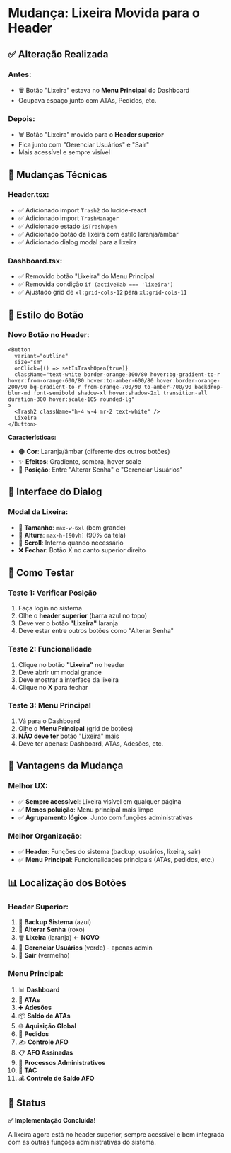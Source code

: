 # Mudança: Lixeira Movida para o Header

## ✅ Alteração Realizada

### **Antes:**
- 🗑️ Botão "Lixeira" estava no **Menu Principal** do Dashboard
- Ocupava espaço junto com ATAs, Pedidos, etc.

### **Depois:**
- 🗑️ Botão "Lixeira" movido para o **Header superior**
- Fica junto com "Gerenciar Usuários" e "Sair"
- Mais acessível e sempre visível

## 🔧 Mudanças Técnicas

### **Header.tsx:**
- ✅ Adicionado import `Trash2` do lucide-react
- ✅ Adicionado import `TrashManager`
- ✅ Adicionado estado `isTrashOpen`
- ✅ Adicionado botão da lixeira com estilo laranja/âmbar
- ✅ Adicionado dialog modal para a lixeira

### **Dashboard.tsx:**
- ✅ Removido botão "Lixeira" do Menu Principal
- ✅ Removida condição `if (activeTab === 'lixeira')`
- ✅ Ajustado grid de `xl:grid-cols-12` para `xl:grid-cols-11`

## 🎨 Estilo do Botão

### **Novo Botão no Header:**
```tsx
<Button 
  variant="outline" 
  size="sm"
  onClick={() => setIsTrashOpen(true)}
  className="text-white border-orange-300/80 hover:bg-gradient-to-r hover:from-orange-600/80 hover:to-amber-600/80 hover:border-orange-200/90 bg-gradient-to-r from-orange-700/90 to-amber-700/90 backdrop-blur-md font-semibold shadow-xl hover:shadow-2xl transition-all duration-300 hover:scale-105 rounded-lg"
>
  <Trash2 className="h-4 w-4 mr-2 text-white" />
  Lixeira
</Button>
```

**Características:**
- 🟠 **Cor**: Laranja/âmbar (diferente dos outros botões)
- ✨ **Efeitos**: Gradiente, sombra, hover scale
- 🎯 **Posição**: Entre "Alterar Senha" e "Gerenciar Usuários"

## 📱 Interface do Dialog

### **Modal da Lixeira:**
- 📏 **Tamanho**: `max-w-6xl` (bem grande)
- 📐 **Altura**: `max-h-[90vh]` (90% da tela)
- 🔄 **Scroll**: Interno quando necessário
- ❌ **Fechar**: Botão X no canto superior direito

## 🧪 Como Testar

### **Teste 1: Verificar Posição**
1. Faça login no sistema
2. Olhe o **header superior** (barra azul no topo)
3. Deve ver o botão **"Lixeira"** laranja
4. Deve estar entre outros botões como "Alterar Senha"

### **Teste 2: Funcionalidade**
1. Clique no botão **"Lixeira"** no header
2. Deve abrir um modal grande
3. Deve mostrar a interface da lixeira
4. Clique no **X** para fechar

### **Teste 3: Menu Principal**
1. Vá para o Dashboard
2. Olhe o **Menu Principal** (grid de botões)
3. **NÃO deve ter** botão "Lixeira" mais
4. Deve ter apenas: Dashboard, ATAs, Adesões, etc.

## 🎯 Vantagens da Mudança

### **Melhor UX:**
- ✅ **Sempre acessível**: Lixeira visível em qualquer página
- ✅ **Menos poluição**: Menu principal mais limpo
- ✅ **Agrupamento lógico**: Junto com funções administrativas

### **Melhor Organização:**
- ✅ **Header**: Funções do sistema (backup, usuários, lixeira, sair)
- ✅ **Menu Principal**: Funcionalidades principais (ATAs, pedidos, etc.)

## 📊 Localização dos Botões

### **Header Superior:**
1. 💾 **Backup Sistema** (azul)
2. 🔑 **Alterar Senha** (roxo)
3. 🗑️ **Lixeira** (laranja) ← **NOVO**
4. 👥 **Gerenciar Usuários** (verde) - apenas admin
5. 🚪 **Sair** (vermelho)

### **Menu Principal:**
1. 📊 **Dashboard**
2. 📄 **ATAs**
3. ➕ **Adesões**
4. 📦 **Saldo de ATAs**
5. 🌐 **Aquisição Global**
6. 🧾 **Pedidos**
7. ✍️ **Controle AFO**
8. 📋 **AFO Assinadas**
9. 📁 **Processos Administrativos**
10. 📝 **TAC**
11. 💰 **Controle de Saldo AFO**

## 🚀 Status

**✅ Implementação Concluída!**

A lixeira agora está no header superior, sempre acessível e bem integrada com as outras funções administrativas do sistema.